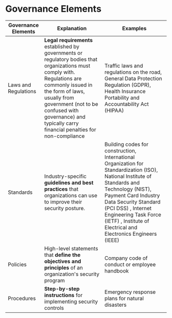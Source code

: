 # Governance Elements
| Governance Elements | Explanation                                                                 | Examples        |
|---------------------|-----------------------------------------------------------------------------|---------------------------------|
| Laws and Regulations| **Legal requirements** established by governments or regulatory bodies that organizations must comply with. Regulations are commonly issued in the form of laws, usually from government (not to be confused with governance) and typically carry financial penalties for non-compliance | Traffic laws and regulations on the road, General Data Protection Regulation (GDPR), Health Insurance Portability and Accountability Act (HIPAA) |
| Standards           | Industry-specific **guidelines and best practices** that organizations can use to improve their security posture. | Building codes for construction, International Organization for Standardization (ISO), National Institute of Standards and Technology (NIST),  Payment Card Industry Data Security Standard (PCI DSS) , Internet Engineering Task Force (IETF) , Institute of Electrical and Electronics Engineers (IEEE) |
| Policies            | High-level statements that **define the objectives and principles** of an organization's security program | Company code of conduct or employee handbook |
| Procedures          | **Step-by-step instructions** for implementing security controls   | Emergency response plans for natural disasters |

